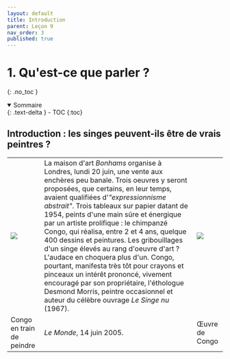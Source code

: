 ```yaml
---
layout: default
title: Introduction
parent: Leçon 9
nav_order: 3
published: true
---
```


# 1. Qu'est-ce que parler ?
{: .no_toc }

<details open markdown="block">
  <summary>
    Sommaire
  </summary>
  {: .text-delta }
- TOC
{:toc}
</details>

## Introduction : les singes peuvent-ils être de vrais peintres ?

|                                                   |                                                              |                                             |
| ------------------------------------------------- | ------------------------------------------------------------ | ------------------------------------------- |
| ![](oeuvres/congo_chimpanze_cheese_konbini4.jpeg) | La maison d'art *Bonhams* organise à Londres, lundi 20 juin, une vente aux enchères peu banale. Trois oeuvres y seront proposées, que certains, en leur temps, avaient qualifiées d'_"expressionnisme abstrait"_. Trois tableaux sur papier datant de 1954, peints d'une main sûre et énergique par un artiste prolifique : le chimpanzé Congo, qui réalisa, entre 2 et 4 ans, quelque 400 dessins et peintures. Les gribouillages d'un singe élevés au rang d'oeuvre d'art ? L'audace en choquera plus d'un. Congo, pourtant, manifesta très tôt pour crayons et pinceaux un intérêt prononcé, vivement encouragé par son propriétaire, l'éthologue Desmond Morris, peintre occasionnel et auteur du célèbre ouvrage _Le Singe nu_ (1967). | ![](oeuvres/Chimpanzee_congo_painting.jpeg) |
| Congo en train de peindre                         | *Le Monde*, 14 juin 2005.                                    | Œuvre de Congo                              |

